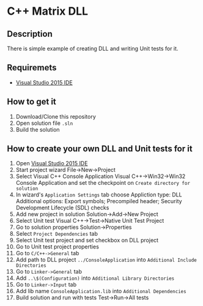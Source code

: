 # C++ Matrix DLL

## Description
There is simple example of creating DLL and writing Unit tests for it.

## Requiremets
* [Visual Studio 2015 IDE](https://www.visualstudio.com/en-us/downloads/download-visual-studio-vs.aspx)

## How to get it
1. Download/Clone this repository
2. Open solution file `.sln`
3. Build the solution

## How to create your own DLL and Unit tests for it
1. Open [Visual Studio 2015 IDE](https://www.visualstudio.com/en-us/downloads/download-visual-studio-vs.aspx)
2. Start project wizard
        File->New->Project
3. Select Visual C++ Console Application
        Visual C++->Win32->Win32 Console Application
and set the checkpoint on `Create directory for solution`
4. In wizard's `Application Settings` tab choose
        Appliction type: DLL
        Additional options: Export symbols; Precompiled header; Security Development Lifecycle (SDL) checks
5. Add new project in solution
        Solution->Add->New Project
6. Select Unit test
        Visual C++->Test->Native Unit Test Project
7. Go to solution properties
        Solution->Properties
8. Select `Project Dependencies` tab
9. Select Unit test project and set checkbox on DLL project
10. Go to Unit test project properties
11. Go to `C/C++->General` tab
12. Add path to DLL project `../ConsoleApplication` into `Additional Include Directories`
13. Go to `Linker->General` tab
14. Add `..\$(Configuration)` into `Additional Library Directories`
13. Go to `Linker->Input` tab
14. Add lib name `ConsoleApplication.lib` into `Additional Dependencies`
15. Build solution and run with tests
        Test->Run->All tests